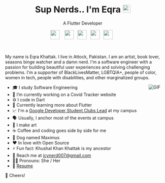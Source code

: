 <div class="hero-text">
  <h1 align="center"> Sup Nerds.. I'm Eqra <img src="https://media.giphy.com/media/hvRJCLFzcasrR4ia7z/giphy.gif" width="25px"></h1>
  <p align="center"> A Flutter Developer </p>
  <p align="center">
    <a href="https://www.linkedin.com/in/eqrakhattak/"><img height="30" src="https://raw.githubusercontent.com/trinwin/trinwin/master/icons/linkedin.png?raw=true"></a>
    &nbsp;&nbsp;
    <a href="https://twitter.com/eqrakhattak7"><img height="30" src="https://raw.githubusercontent.com/trinwin/trinwin/master/icons/twitter.png?raw=true"></a>&nbsp;&nbsp;
    <a href="https://dev.to/eqrakhattak"><img height="30" src="https://raw.githubusercontent.com/trinwin/trinwin/master/icons/devto.png?raw=true"></a>&nbsp;&nbsp;
    <a href="https://www.facebook.com/eqrakhattak"><img height="30" src="https://raw.githubusercontent.com/trinwin/trinwin/master/icons/facebook.png?raw=true"></a>&nbsp;&nbsp;
    <a href="https://medium.com/@eqrakhattak"><img height="30" src="https://raw.githubusercontent.com/trinwin/trinwin/master/icons/medium.png?raw=true"></a>&nbsp;&nbsp;
<!--     <a href="https://stackoverflow.com/users/12032187/icynerd"><img height="30" src="https://raw.githubusercontent.com/trinwin/trinwin/master/icons/stackoverflow.png?raw=true"></a>&nbsp;&nbsp; -->
  </p>
</div>
<br>


My name is Eqra Khattak. I live in Attock, Pakistan. I am an artist, book lover, seasons binge watcher and a damn nerd. I'm a software engineer with a passion for building beautiful user experiences and solving challenging problems. I'm a supporter of BlackLivesMatter, LGBTQIA+, people of color, women in tech, people with disabilities, and other marginalized groups.

<!-- <details>
  <summary>Quotes about me that people who I have worked with have said about me...</summary>

  > her perspective has been critical to our success and that of our clients. A consummate professional, she is crushingly competent   
  &mdash; President

  > You are the totality of what everyone else is trying to be and do. You're the goal, not the person striving to achieve it.   
  &mdash; CEO 
  
</details> -->

<img align="right" alt="GIF" src="https://i.pinimg.com/originals/e4/26/70/e426702edf874b181aced1e2fa5c6cde.gif" />

- 🎓  I study Software Engineering
- 🔭  I’m currently working on a Covid Tracker website
- ⚙️  I code in Dart
- 🌱  Currently learning more about Flutter
- 📈  I'm a [Google Developer Student Clubs Lead](https://developers.google.com/community/dsc/leads) at my campus
- 🗣   Usually, I anchor most of the events at campus
- 🎨  I make art
- ☕️  Coffee and coding goes side by side for me
- 🐶  Dog named Maximus
- ❤️  In love with Open Source
- ⚡  Fun fact: Khushal Khan Khattak is my ancestor
- 💬  Reach me at icynerd007@gmail.com
- 🏳️‍🌈  Pronouns: She / Her
- 📝  [Resume](https://drive.google.com/file/d/1UZuo1fWBm6VZ1IxtF_3y7dOA8v0IRczw/view?usp=sharing)

🥂 Cheers!
